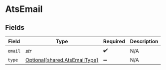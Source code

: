 # AtsEmail


## Fields

| Field                                                                | Type                                                                 | Required                                                             | Description                                                          |
| -------------------------------------------------------------------- | -------------------------------------------------------------------- | -------------------------------------------------------------------- | -------------------------------------------------------------------- |
| `email`                                                              | *str*                                                                | :heavy_check_mark:                                                   | N/A                                                                  |
| `type`                                                               | [Optional[shared.AtsEmailType]](../../models/shared/atsemailtype.md) | :heavy_minus_sign:                                                   | N/A                                                                  |